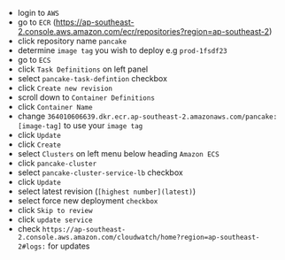 - login to `AWS`
- go to `ECR` (https://ap-southeast-2.console.aws.amazon.com/ecr/repositories?region=ap-southeast-2) 
- click repository name `pancake`
- determine `image tag` you wish to deploy e.g `prod-1fsdf23`
- go to `ECS`
- click `Task Definitions` on left panel
- select `pancake-task-defintion` checkbox
- click `Create new revision`
- scroll down to `Container Definitions`
- click `Container Name`
- change `364010606639.dkr.ecr.ap-southeast-2.amazonaws.com/pancake:[image-tag]` to use your `image tag`
- click `Update`
- click `Create`
- select `Clusters` on left menu below heading `Amazon ECS`
- click `pancake-cluster`
- select `pancake-cluster-service-lb` checkbox
- click `Update`
- select latest revision (`[highest number](latest)`)
- select force new deployment `checkbox`
- click `Skip to review`
- click `update service`
- check `https://ap-southeast-2.console.aws.amazon.com/cloudwatch/home?region=ap-southeast-2#logs:` for updates
